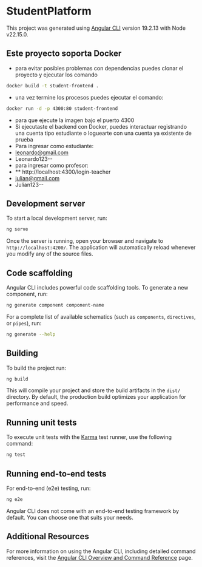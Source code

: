# StudentPlatform

This project was generated using [Angular CLI](https://github.com/angular/angular-cli) version 19.2.13 with Node v22.15.0.

## Este proyecto soporta Docker
- para evitar posibles problemas con dependencias puedes clonar el proyecto y ejecutar los comando
```bash
docker build -t student-frontend .
```
- una vez termine los procesos puedes ejecutar el comando:
```bash
docker run -d -p 4300:80 student-frontend
```
- para que ejecute la imagen bajo el puerto 4300
- Si ejecutaste el backend con Docker, puedes interactuar registrando una cuenta tipo estudiante o loguearte con una cuenta ya existente de prueba
- Para ingresar como estudiante:
- leonardo@gmail.com
- Leonardo123--
- para ingresar como profesor:
- ** http://localhost:4300/login-teacher
- julian@gmail.com
- Julian123--


## Development server

To start a local development server, run:

```bash
ng serve
```

Once the server is running, open your browser and navigate to `http://localhost:4200/`. The application will automatically reload whenever you modify any of the source files.

## Code scaffolding

Angular CLI includes powerful code scaffolding tools. To generate a new component, run:

```bash
ng generate component component-name
```

For a complete list of available schematics (such as `components`, `directives`, or `pipes`), run:

```bash
ng generate --help
```

## Building

To build the project run:

```bash
ng build
```

This will compile your project and store the build artifacts in the `dist/` directory. By default, the production build optimizes your application for performance and speed.

## Running unit tests

To execute unit tests with the [Karma](https://karma-runner.github.io) test runner, use the following command:

```bash
ng test
```

## Running end-to-end tests

For end-to-end (e2e) testing, run:

```bash
ng e2e
```

Angular CLI does not come with an end-to-end testing framework by default. You can choose one that suits your needs.

## Additional Resources

For more information on using the Angular CLI, including detailed command references, visit the [Angular CLI Overview and Command Reference](https://angular.dev/tools/cli) page.
